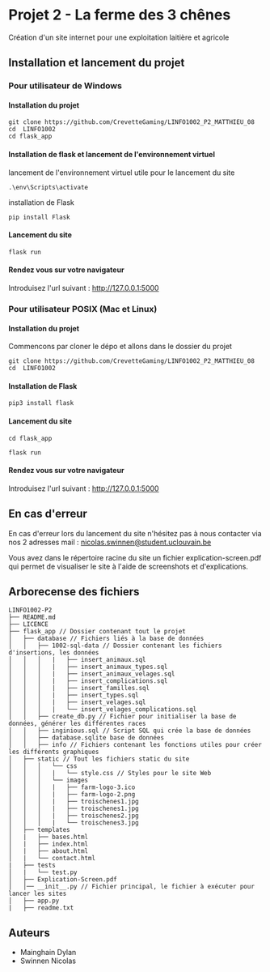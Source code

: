 # Projet 2 - La ferme des 3 chênes

Création d'un site internet pour une exploitation laitière et agricole

## Installation et lancement du projet

### Pour utilisateur de Windows

#### Installation du projet

```
git clone https://github.com/CrevetteGaming/LINFO1002_P2_MATTHIEU_08
cd  LINFO1002
cd flask_app
```

#### Installation de flask et lancement de l'environnement virtuel

lancement de l'environnement virtuel utile pour le lancement du site

```
.\env\Scripts\activate
```

installation de Flask

```
pip install Flask
```

#### Lancement du site

```
flask run
```

#### Rendez vous sur votre navigateur

Introduisez l'url suivant : http://127.0.0.1:5000


### Pour utilisateur POSIX (Mac et Linux)

#### Installation du projet

Commencons par cloner le dépo et allons dans le dossier du projet

```
git clone https://github.com/CrevetteGaming/LINFO1002_P2_MATTHIEU_08
cd  LINFO1002
```

#### Installation de Flask

```
pip3 install flask
```

#### Lancement du site

```
cd flask_app
```

```
flask run
```

#### Rendez vous sur votre navigateur

Introduisez l'url suivant : http://127.0.0.1:5000


## En cas d'erreur

En cas d'erreur lors du lancement du site n'hésitez pas à nous contacter via nos 2 adresses mail : nicolas.swinnen@student.uclouvain.be 

Vous avez dans le répertoire racine du site un fichier explication-screen.pdf qui permet de visualiser le site à l'aide de screenshots et d'explications.

## Arborecense des fichiers
```
LINFO1002-P2
├── README.md
├── LICENCE
├── flask_app // Dossier contenant tout le projet
│   ├── database // Fichiers liés à la base de données
│   │   ├── 1002-sql-data // Dossier contenant les fichiers d'insertions, les données
│   │   │   |   ├── insert_animaux.sql
│   │   │   |   ├── insert_animaux_types.sql
│   │   │   |   ├── insert_animaux_velages.sql
│   │   │   |   ├── insert_complications.sql
│   │   │   |   ├── insert_familles.sql
│   │   │   |   ├── insert_types.sql
│   │   │   |   ├── insert_velages.sql
│   │   │   |   └── insert_velages_complications.sql
│   │   ├── create_db.py // Fichier pour initialiser la base de données, générer les différentes races
│   │   ├── inginious.sql // Script SQL qui crée la base de données
│   │   ├── database.sqlite base de données 
│   │   ├── info // Fichiers contenant les fonctions utiles pour créer les différents graphiques
│   ├── static // Tout les fichiers static du site
│   │   │   └── css 
│   │   │   |   └── style.css // Styles pour le site Web
│   │   │   └── images
│   │   │   |   ├── farm-logo-3.ico
│   │   │   |   ├── farm-logo-2.png
│   │   │   |   ├── troischenes1.jpg
│   │   │   |   ├── troischenes1.jpg
│   │   │   |   ├── troischenes2.jpg
│   │   │   |   └── troischenes3.jpg
│   ├── templates
│   |   ├── bases.html
│   |   ├── index.html
│   |   ├── about.html
│   |   └── contact.html
|   ├── tests
│   |   └── test.py
│   ├── Explication-Screen.pdf
│   │── __init__.py // Fichier principal, le fichier à exécuter pour lancer les sites
│   ├── app.py 
|   ├── readme.txt

```

## Auteurs

- Mainghain Dylan
- Swinnen Nicolas
